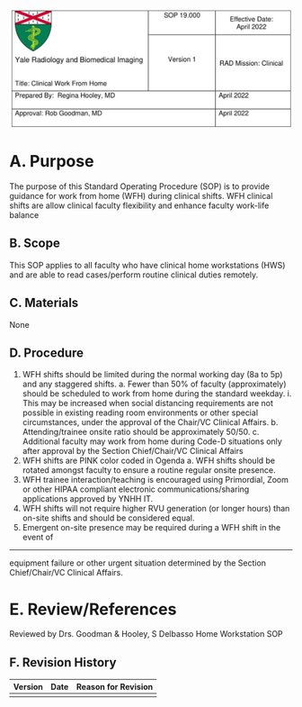 ![img-0.jpeg](img-0.jpeg.png)

# A. Purpose 

The purpose of this Standard Operating Procedure (SOP) is to provide guidance for work from home (WFH) during clinical shifts. WFH clinical shifts are allow clinical faculty flexibility and enhance faculty work-life balance

## B. Scope

This SOP applies to all faculty who have clinical home workstations (HWS) and are able to read cases/perform routine clinical duties remotely.

## C. Materials

None

## D. Procedure

1. WFH shifts should be limited during the normal working day (8a to 5p) and any staggered shifts.
a. Fewer than $50 \%$ of faculty (approximately) should be scheduled to work from home during the standard weekday.
i. This may be increased when social distancing requirements are not possible in existing reading room environments or other special circumstances, under the approval of the Chair/VC Clinical Affairs.
b. Attending/trainee onsite ratio should be approximately 50/50.
c. Additional faculty may work from home during Code-D situations only after approval by the Section Chief/Chair/VC Clinical Affairs
2. WFH shifts are PINK color coded in Ogenda
a. WFH shifts should be rotated amongst faculty to ensure a routine regular onsite presence.
3. WFH trainee interaction/teaching is encouraged using Primordial, Zoom or other HIPAA compliant electronic communications/sharing applications approved by YNHH IT.
4. WFH shifts will not require higher RVU generation (or longer hours) than on-site shifts and should be considered equal.
5. Emergent on-site presence may be required during a WFH shift in the event of

---

equipment failure or other urgent situation determined by the Section Chief/Chair/VC Clinical Affairs.

# E. Review/References 

Reviewed by Drs. Goodman \& Hooley, S Delbasso
Home Workstation SOP

## F. Revision History

| Version | Date | Reason for Revision |
| :-- | :-- | :-- |
|  |  |  |